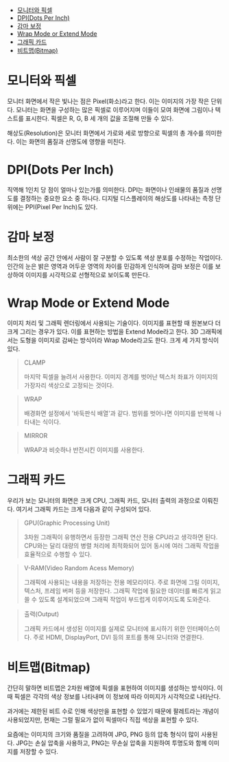 - [모니터와 픽셀](#모니터와-픽셀)
- [DPI(Dots Per Inch)](#dpidots-per-inch)
- [감마 보정](#감마-보정)
- [Wrap Mode or Extend Mode](#wrap-mode-or-extend-mode)
- [그래픽 카드](#그래픽-카드)
- [비트맵(Bitmap)](#비트맵bitmap)

# 모니터와 픽셀
모니터 화면에서 작은 빛나는 점은 Pixel(화소)라고 한다. 이는 이미지의 가장 작은 단위다. 모니터는 화면을 구성하는 많은 픽셀로 이루어지며 이들이 모여 화면에 그림이나 텍스트를 표시한다. 픽셀은 R, G, B 세 개의 값을 조절해 만들 수 있다.

해상도(Resolution)은 모니터 화면에서 가로와 세로 방향으로 픽셀의 총 개수를 의미한다. 이는 화면의 품질과 선명도에 영향을 미친다.

# DPI(Dots Per Inch)
직역해 1인치 당 점이 얼마나 있는가를 의미한다. DPI는 화면이나 인쇄물의 품질과 선명도를 결정하는 중요한 요소 중 하나다. 디지털 디스플레이의 해상도를 나타내는 측정 단위에는 PPI(Pixel Per Inch)도 있다.

# 감마 보정
최소한의 색상 공간 안에서 사람이 잘 구분할 수 있도록 색상 분포를 수정하는 작업이다. 인간의 눈은 밝은 영역과 어두운 영역의 차이를 민감하게 인식하며 감마 보정은 이를 보상하여 이미지를 시각적으로 선형적으로 보이도록 만든다.

# Wrap Mode or Extend Mode
이미지 처리 및 그래픽 렌더링에서 사용되는 기술이다. 이미지를 표현할 때 원본보다 더 크게 그리는 경우가 있다. 이를 표현하는 방법을 Extend Mode라고 한다. 3D 그래픽에서는 도형을 이미지로 감싸는 방식이라 Wrap Mode라고도 한다. 크게 세 가지 방식이 있다.

> CLAMP
>
> 마지막 픽셀을 늘려서 사용한다. 이미지 경계를 벗어난 텍스처 좌표가 이미지의 가장자리 색상으로 고정되는 것이다. 

> WRAP
>
> 배경화면 설정에서 '바둑판식 배열'과 같다. 범위를 벗어나면 이미지를 반복해 나타내는 식이다.

> MIRROR
>
> WRAP과 비슷하나 반전시킨 이미지를 사용한다. 

# 그래픽 카드
우리가 보는 모니터의 화면은 크게 CPU, 그래픽 카드, 모니터 출력의 과정으로 이뤄진다. 여기서 그래픽 카드는 크게 다음과 같이 구성되어 있다.

> GPU(Graphic Processing Unit)
>
> 3차원 그래픽이 유행하면서 등장한 그래픽 연산 전용 CPU라고 생각하면 된다. CPU와는 달리 대량의 병렬 처리에 최적화되어 있어 동시에 여러 그래픽 작업을 효율적으로 수행할 수 있다.

> V-RAM(Video Random Acess Memory)
>
> 그래픽에 사용되는 내용을 저장하는 전용 메모리이다. 주로 화면에 그릴 이미지, 텍스처, 프레임 버퍼 등을 저장한다. 그래픽 작업에 필요한 데이터를 빠르게 읽고 쓸 수 있도록 설계되었으며 그래픽 작업이 부드럽게 이루어지도록 도와준다.

> 출력(Output)
>
> 그래픽 카드에서 생성된 이미지를 실제로 모니터에 표시하기 위한 인터페이스이다. 주로 HDMI, DisplayPort, DVI 등의 포트를 통해 모니터와 연결한다.

# 비트맵(Bitmap)
간단히 말하면 비트맵은 2차원 배열에 픽셀을 표현하여 이미지를 생성하는 방식이다. 이때 픽셀은 각각의 색상 정보를 나타내며 이 정보에 따라 이미지가 시각적으로 나타난다.

과거에는 제한된 비트 수로 인해 색상만을 표현할 수 있었기 때문에 팔레트라는 개념이 사용되었지만, 현재는 그럴 필요가 없이 픽셀마다 직접 색상을 표현할 수 있다.

요즘에는 이미지의 크기와 품질을 고려하여 JPG, PNG 등의 압축 형식이 많이 사용된다. JPG는 손실 압축을 사용하고, PNG는 무손실 압축을 지원하여 투명도와 함께 이미지를 저장할 수 있다.
